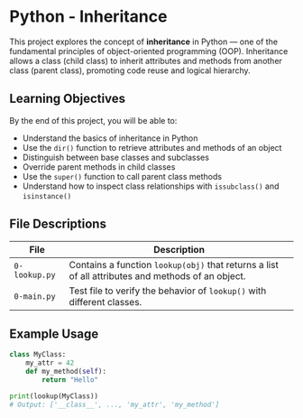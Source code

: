 # Python - Inheritance

This project explores the concept of **inheritance** in Python — one of the fundamental principles of object-oriented programming (OOP). Inheritance allows a class (child class) to inherit attributes and methods from another class (parent class), promoting code reuse and logical hierarchy.

## Learning Objectives

By the end of this project, you will be able to:

- Understand the basics of inheritance in Python
- Use the `dir()` function to retrieve attributes and methods of an object
- Distinguish between base classes and subclasses
- Override parent methods in child classes
- Use the `super()` function to call parent class methods
- Understand how to inspect class relationships with `issubclass()` and `isinstance()`

## File Descriptions

| File            | Description |
|-----------------|-------------|
| `0-lookup.py`   | Contains a function `lookup(obj)` that returns a list of all attributes and methods of an object. |
| `0-main.py`     | Test file to verify the behavior of `lookup()` with different classes. |

## Example Usage

```python
class MyClass:
    my_attr = 42
    def my_method(self):
        return "Hello"

print(lookup(MyClass))
# Output: ['__class__', ..., 'my_attr', 'my_method']
